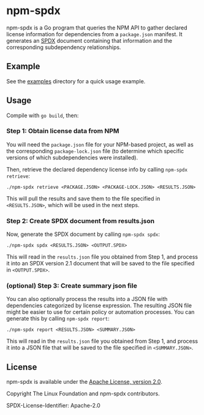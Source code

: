 # npm-spdx

npm-spdx is a Go program that queries the NPM API to gather declared license
information for dependencies from a `package.json` manifest. It generates an
[SPDX](https://spdx.org) document containing that information and the
corresponding subdependency relationships.

## Example

See the [examples](examples/) directory for a quick usage example.

## Usage

Compile with `go build`, then:

### Step 1: Obtain license data from NPM

You will need the `package.json` file for your NPM-based project, as well as the
corresponding `package-lock.json` file (to determine which specific versions of
which subdependencies were installed).

Then, retrieve the declared dependency license info by calling `npm-spdx retrieve`:

`./npm-spdx retrieve <PACKAGE.JSON> <PACKAGE-LOCK.JSON> <RESULTS.JSON>`

This will pull the results and save them to the file specified in
`<RESULTS.JSON>`, which will be used in the next steps.

### Step 2: Create SPDX document from results.json

Now, generate the SPDX document by calling `npm-spdx spdx`:

`./npm-spdx spdx <RESULTS.JSON> <OUTPUT.SPDX>`

This will read in the `results.json` file you obtained from Step 1, and process
it into an SPDX version 2.1 document that will be saved to the file specified in
`<OUTPUT.SPDX>`.

### (optional) Step 3: Create summary json file

You can also optionally process the results into a JSON file with dependencies
categorized by license expression. The resulting JSON file might be easier to
use for certain policy or automation processes. You can generate this by calling
`npm-spdx report`:

`./npm-spdx report <RESULTS.JSON> <SUMMARY.JSON>`

This will read in the `results.json` file you obtained from Step 1, and process
it into a JSON file that will be saved to the file specified in
`<SUMMARY.JSON>`.

## License

npm-spdx is available under the [Apache License, version 2.0](LICENSE).

Copyright The Linux Foundation and npm-spdx contributors.

SPDX-License-Identifier: Apache-2.0
